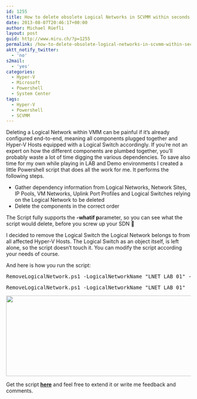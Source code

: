```yaml
---
id: 1255
title: How to delete obsolete Logical Networks in SCVMM within seconds
date: 2013-08-07T20:46:17+00:00
author: Michael Rüefli
layout: post
guid: http://www.miru.ch/?p=1255
permalink: /how-to-delete-obsolete-logical-networks-in-scvmm-within-seconds/
aktt_notify_twitter:
  - 'no'
s2mail:
  - 'yes'
categories:
  - Hyper-V
  - Microsoft
  - Powershell
  - System Center
tags:
  - Hyper-V
  - Powershell
  - SCVMM
---
```

Deleting a Logical Network within VMM can be painful if it&#8217;s already configured end-to-end, meaning all components plugged together and Hyper-V Hosts equipped with a Logical Switch accordingly. If you&#8217;re not an expert on how the different components are plumbed together, you&#8217;ll probably waste a lot of time digging the various dependencies. To save also time for my own while playing in LAB and Demo environments I created a little Powershell script that does all the work for me. It performs the following steps.

  * Gather dependency information from Logical Networks, Network Sites, IP Pools, VM Networks, Uplink Port Profiles and Logical Switches relying on the Logical Network to be deleted
  * Delete the components in the correct order

The Script fully supports the **-whatif p**arameter, so you can see what the script would delete, before you screw up your SDN 🙂

I decided to remove the Logical Switch the Logical Network belongs to from all affected Hyper-V Hosts. The Logical Switch as an object itself, is left alone, so the script doesn&#8217;t touch it. You can modify the script according your needs of course.

And here is how you run the script:

<pre>RemoveLogicalNetwork.ps1 -LogicalNetworkName "LNET_LAB_01" -whatif</pre>

<pre>RemoveLogicalNetwork.ps1 -LogicalNetworkName "LNET_LAB_01"</pre>

[<img class="alignleft size-full wp-image-1259" title="RemoveLogicalNetwork" alt="" src="http://www.miru.ch/wp-content/uploads/2013/08/rmln.jpg" width="959" height="219" srcset="http://www.miru.ch/wp-content/uploads/2013/08/rmln.jpg 959w, http://www.miru.ch/wp-content/uploads/2013/08/rmln-300x68.jpg 300w" sizes="(max-width: 959px) 100vw, 959px" />](http://www.miru.ch/wp-content/uploads/2013/08/rmln.jpg)

Get the script [**here**](http://www.miru.ch/wp-content/uploads/2013/08/RemoveLogicalNetwork.zip) and feel free to extend it or write me feedback and comments.

&nbsp;